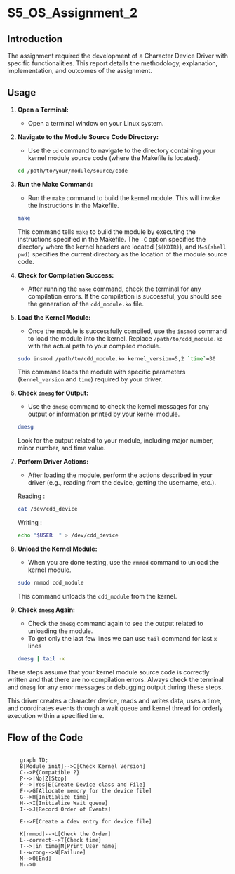 # S5_OS_Assignment_2
## Introduction
The assignment required the development of a Character Device Driver with specific functionalities. This report details the methodology, explanation, implementation, and outcomes of the assignment.
## Usage
1. **Open a Terminal:**
	
	- Open a terminal window on your Linux system.
2. **Navigate to the Module Source Code Directory:**
	
	- Use the `cd` command to navigate to the directory containing your kernel module source code (where the Makefile is located).
	```bash
	cd /path/to/your/module/source/code
	```
	
3. **Run the Make Command:**
	
	- Run the `make` command to build the kernel module. This will invoke the instructions in the Makefile.
	```bash
	make
	```
	
	This command tells `make` to build the module by executing the instructions specified in the Makefile. The `-C` option specifies the directory where the kernel headers are located (`$(KDIR)`), and `M=$(shell pwd)` specifies the current directory as the location of the module source code.
	
4. **Check for Compilation Success:**
	
	- After running the `make` command, check the terminal for any compilation errors. If the compilation is successful, you should see the generation of the `cdd_module.ko` file.
5. **Load the Kernel Module:**
	
	- Once the module is successfully compiled, use the `insmod` command to load the module into the kernel. Replace `/path/to/cdd_module.ko` with the actual path to your compiled module.
	
	```bash
	sudo insmod /path/to/cdd_module.ko kernel_version=5,2 `time`=30
	```
	
	This command loads the module with specific parameters (`kernel_version` and `time`) required by your driver.
	
6. **Check `dmesg` for Output:**
	
	- Use the `dmesg` command to check the kernel messages for any output or information printed by your kernel module.
	```bash
	dmesg
	```
	
	Look for the output related to your module, including major number, minor number, and time value.
	
7. **Perform Driver Actions:**
	
	- After loading the module, perform the actions described in your driver (e.g., reading from the device, getting the username, etc.).
	
	Reading :
	```bash
	cat /dev/cdd_device
	```
	Writing :
	```bash
	echo "$USER  " > /dev/cdd_device
	```
1. **Unload the Kernel Module:**
	
	- When you are done testing, use the `rmmod` command to unload the kernel module.
	```bash
	sudo rmmod cdd_module
	```
	
	This command unloads the `cdd_module` from the kernel.
	
9. **Check `dmesg` Again:**
	
	- Check the `dmesg` command again to see the output related to unloading the module.
	- To get only the last few lines we can use `tail` command for last `x` lines
	```bash
	dmesg | tail -x
	```

These steps assume that your kernel module source code is correctly written and that there are no compilation errors. Always check the terminal and `dmesg` for any error messages or debugging output during these steps.

This driver creates a character device, reads and writes data, uses a time, and coordinates events through a wait queue and kernel thread for orderly execution within a specified time.

## Flow of the Code

```mermaid

	graph TD;
	B[Module init]-->C[Check Kernel Version]
	C-->P{Compatible ?}
	P-->|No|Z[Stop]
	P-->|Yes|E[Create Device class and File]
	F-->G[Allocate memory for the device file]
	G-->H[Initialize time]
	H-->I[Initialize Wait queue]
	I-->J[Record Order of Events]

	E-->F[Create a Cdev entry for device file]

	K[rmmod]-->L[Check the Order]
	L--correct-->T{Check time}
	T-->|in time|M[Print User name]
	L--wrong-->N[Failure]
	M-->O[End]
	N-->O
```
